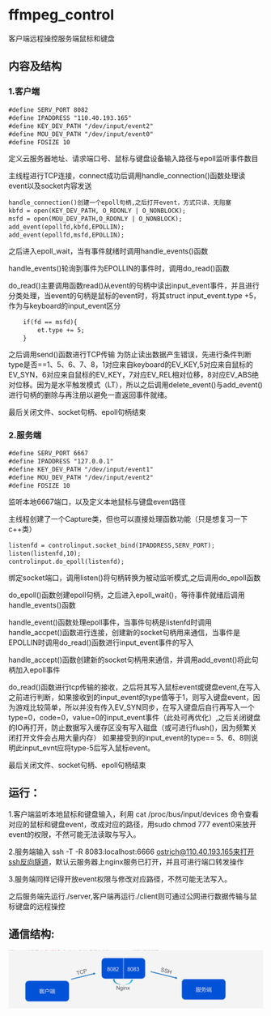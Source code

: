 
# ffmpeg_control
客户端远程操控服务端鼠标和键盘


## 内容及结构
### 1.客户端
```
#define SERV_PORT 8082
#define IPADDRESS "110.40.193.165"
#define KEY_DEV_PATH "/dev/input/event2"
#define MOU_DEV_PATH "/dev/input/event0"
#define FDSIZE 10
```
定义云服务器地址、请求端口号、鼠标与键盘设备输入路径与epoll监听事件数目

主线程进行TCP连接，connect成功后调用handle_connection()函数处理读event以及socket内容发送
```
handle_connection()创建一个epoll句柄,之后打开event，方式只读、无阻塞
kbfd = open(KEY_DEV_PATH, O_RDONLY | O_NONBLOCK);
msfd = open(MOU_DEV_PATH,O_RDONLY | O_NONBLOCK);
add_event(epollfd,kbfd,EPOLLIN);
add_event(epollfd,msfd,EPOLLIN);
```
之后进入epoll_wait，当有事件就绪时调用handle_events()函数

handle_events()轮询到事件为EPOLLIN的事件时，调用do_read()函数

do_read()主要调用函数read()从event的句柄中读出input_event事件，并且进行分类处理，当event的句柄是鼠标的event时，将其struct input_event.type +5，作为与keyboard的input_event区分
```
    if(fd == msfd){
        et.type += 5;
    }
```
之后调用send()函数进行TCP传输
为防止读出数据产生错误，先进行条件判断type是否==1、5、6、7、8，1对应来自keyboard的EV_KEY,5对应来自鼠标的EV_SYN，6对应来自鼠标的EV_KEY，7对应EV_REL相对位移，8对应EV_ABS绝对位移。因为是水平触发模式（LT），所以之后调用delete_event()与add_event()进行句柄的删除与再注册以避免一直返回事件就绪。

最后关闭文件、socket句柄、epoll句柄结束

### 2.服务端
```
#define SERV_PORT 6667
#define IPADDRESS "127.0.0.1"
#define KEY_DEV_PATH "/dev/input/event1"
#define MOU_DEV_PATH "/dev/input/event2"
#define FDSIZE 10
```
监听本地6667端口，以及定义本地鼠标与键盘event路径

主线程创建了一个Capture类，但也可以直接处理函数功能（只是想复习一下c++类）
```
listenfd = controlinput.socket_bind(IPADDRESS,SERV_PORT);
listen(listenfd,10);
controlinput.do_epoll(listenfd);
```
绑定socket端口，调用listen()将句柄转换为被动监听模式,之后调用do_epoll函数

do_epoll()函数创建epoll句柄，之后进入epoll_wait()，等待事件就绪后调用handle_events()函数

handle_event()函数处理epoll事件，当事件句柄是listenfd时调用handle_accpet()函数进行连接，创建新的socket句柄用来通信，当事件是EPOLLIN时调用do_read()函数进行input_event事件的写入

handle_accept()函数创建新的socket句柄用来通信，并调用add_event()将此句柄加入epoll事件

do_read()函数进行tcp传输的接收，之后将其写入鼠标event或键盘event,在写入之前进行判断，如果接收到的input_event的type值等于1，则写入键盘event，因为游戏比较简单，所以并没有传入EV_SYN同步，在写入键盘后自行再写入一个type=0，code=0，value=0的input_event事件（此处可再优化）,之后关闭键盘的IO再打开，防止数据写入缓存区没有写入磁盘（或可进行flush()，因为频繁关闭打开文件会占用大量内存）
如果接受到的input_event的type== 5、6、8则说明此input_evnt应将type-5后写入鼠标event。

最后关闭文件、socket句柄、epoll句柄结束


## 运行：
1.客户端监听本地鼠标和键盘输入，利用 cat /proc/bus/input/devices 命令查看对应的鼠标和键盘event，改成对应的路径，用sudo chmod 777 event0来放开event的权限，不然可能无法读取与写入。

2.服务端输入 ssh -T -R 8083:localhost:6666 ostrich@110.40.193.165来打开ssh反向隧道，默认云服务器上nginx服务已打开，并且可进行端口转发操作

3.服务端同样记得开放event权限与修改对应路径，不然可能无法写入。

之后服务端先运行./server,客户端再运行./client则可通过公网进行数据传输与鼠标键盘的远程操控

## 通信结构:
![alt](https://github.com/Ostrich96/IEG/blob/main/result/structure.png)